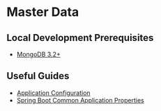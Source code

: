 # Master Data

## Local Development Prerequisites
- [MongoDB 3.2+](https://github.com/hack-of-all-codes/notes-database/blob/master/MongoDB/Setup.md)

## Useful Guides
- [Application Configuration](https://docs.spring.io/spring-boot/docs/current/reference/html/howto-properties-and-configuration.html)
- [Spring Boot Common Application Properties](https://docs.spring.io/spring-boot/docs/current/reference/html/common-application-properties.html)